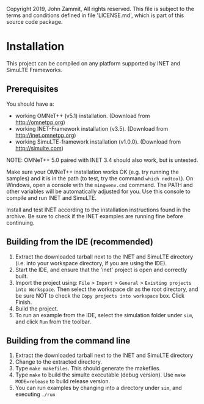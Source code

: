 Copyright 2019, John Zammit, All rights reserved.
This file is subject to the terms and conditions defined in
file 'LICENSE.md', which is part of this source code package.

# Installation
This project can be compiled on any platform supported by INET and SimuLTE Frameworks.

## Prerequisites
You should have a:
- working OMNeT++ (v5.1) installation. (Download from http://omnetpp.org)
- working INET-Framework installation (v3.5). (Download from http://inet.omnetpp.org)
- working SimuLTE-framework installation (v1.0.0). (Download from http://simulte.com)

NOTE: OMNeT++ 5.0 paired with INET 3.4 should also work, but is untested.

Make sure your OMNeT++ installation works OK (e.g. try running the samples)
and it is in the path (to test, try the command `which nedtool`). On
Windows, open a console with the `mingwenv.cmd` command. The PATH and other
variables will be automatically adjusted for you. Use this console to compile
and run INET and SimuLTE.

Install and test INET according to the installation instructions found in the archive.
Be sure to check if the INET examples are running fine before continuing.

## Building from the IDE (recommended)
1. Extract the downloaded tarball next to the INET and SimuLTE directory
   (i.e. into your workspace directory, if you are using the IDE).
2. Start the IDE, and ensure that the 'inet' project is open and correctly built.
3. Import the project using: `File` > `Import` > `General` > `Existing projects into Workspace`.
   Then select the workspace dir as the root directory, and be sure NOT to check the
   `Copy projects into workspace` box. Click Finish.
4. Build the project.
5. To run an example from the IDE, select the simulation folder under 
   `sim`, and click `Run` from the toolbar.

## Building from the command line
1. Extract the downloaded tarball next to the INET and SimuLTE directory
2. Change to the extracted directory.
3. Type `make makefiles`. This should generate the makefiles.
4. Type `make` to build the simulte executable (debug version). Use `make MODE=release`
   to build release version.
5. You can run examples by changing into a directory under `sim`, and 
   executing `./run`